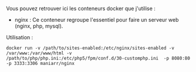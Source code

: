 Vous pouvez retrouver ici les conteneurs docker que j'utilise :
- nginx :
Ce conteneur regroupe l'essentiel pour faire un serveur web (nginx, php, mysql).

Utilisation :
```
docker run -v /path/to/sites-enabled:/etc/nginx/sites-enabled -v /var/www:/var/www/html -v /path/to/php/php.ini:/etc/php5/fpm/conf.d/30-customphp.ini  -p 8080:80 -p 3333:3306 maniarr/nginx
``` 
